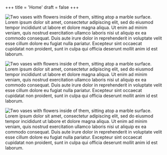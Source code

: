 +++
title = 'Home'
draft = false
+++

![Two vases with flowers inside of them, sitting atop a marble surface.](flowers.png "Two vases with flowers inside of them, sitting atop a marble surface.")
Lorem ipsum dolor sit amet, consectetur adipiscing elit, sed
do eiusmod tempor incididunt ut labore et dolore magna aliqua.
Ut enim ad minim veniam, quis nostrud exercitation ullamco
laboris nisi ut aliquip ex ea commodo consequat. Duis aute
irure dolor in reprehenderit in voluptate velit esse cillum
dolore eu fugiat nulla pariatur. Excepteur sint occaecat
cupidatat non proident, sunt in culpa qui officia deserunt
mollit anim id est laborum.

![Two vases with flowers inside of them, sitting atop a marble surface.](flowers.png "Two vases with flowers inside of them, sitting atop a marble surface.")
Lorem ipsum dolor sit amet, consectetur adipiscing elit, sed
do eiusmod tempor incididunt ut labore et dolore magna aliqua.
Ut enim ad minim veniam, quis nostrud exercitation ullamco
laboris nisi ut aliquip ex ea commodo consequat. Duis aute
irure dolor in reprehenderit in voluptate velit esse cillum
dolore eu fugiat nulla pariatur. Excepteur sint occaecat
cupidatat non proident, sunt in culpa qui officia deserunt
mollit anim id est laborum.

![Two vases with flowers inside of them, sitting atop a marble surface.](flowers.png "Two vases with flowers inside of them, sitting atop a marble surface.")
Lorem ipsum dolor sit amet, consectetur adipiscing elit, sed
do eiusmod tempor incididunt ut labore et dolore magna aliqua.
Ut enim ad minim veniam, quis nostrud exercitation ullamco
laboris nisi ut aliquip ex ea commodo consequat. Duis aute
irure dolor in reprehenderit in voluptate velit esse cillum
dolore eu fugiat nulla pariatur. Excepteur sint occaecat
cupidatat non proident, sunt in culpa qui officia deserunt
mollit anim id est laborum.
